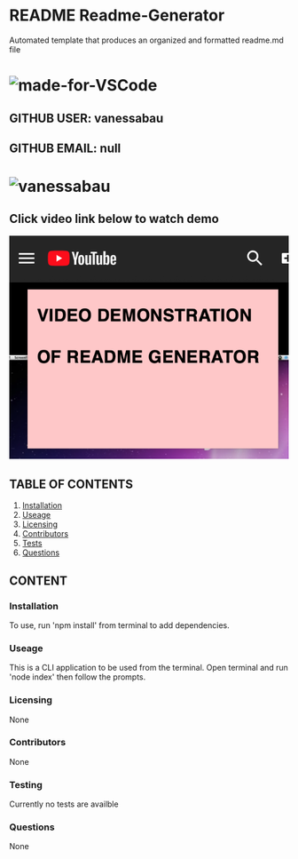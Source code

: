 # README Readme-Generator
Automated template that produces an organized and formatted readme.md file
# ![made-for-VSCode](https://img.shields.io/badge/Made%20for-VSCode-1f425f.svg)
## GITHUB USER: vanessabau
## GITHUB EMAIL: null
# ![vanessabau](https://avatars2.githubusercontent.com/u/59780981?v=4)
## Click video link below to watch demo
[![Watch the video](https://raw.githubusercontent.com/vanessabau/ReadMe-generator/master/Screen%20Shot%202020-06-03%20at%2011.41.56%20AM.png)](https://www.youtube.com/watch?v=2qkHq4gDnE4)
 
## TABLE OF CONTENTS
1. [Installation](###Installation)
2. [Useage](###Useage)
3. [Licensing](###Licensing)
4. [Contributors](###Contributors)
5. [Tests](###Testing)
6. [Questions](###Questions)

## CONTENT
### Installation
To use, run 'npm install' from terminal to add dependencies.
### Useage
This is a CLI application to be used from the terminal. Open terminal and run 'node index' then follow the prompts.
### Licensing
None
### Contributors
None
### Testing
Currently no tests are availble
### Questions
None
